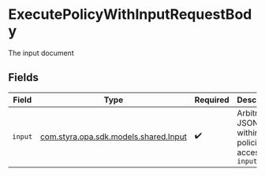 # ExecutePolicyWithInputRequestBody

The input document


## Fields

| Field                                                                 | Type                                                                  | Required                                                              | Description                                                           |
| --------------------------------------------------------------------- | --------------------------------------------------------------------- | --------------------------------------------------------------------- | --------------------------------------------------------------------- |
| `input`                                                               | [com.styra.opa.sdk.models.shared.Input](../../models/shared/Input.md) | :heavy_check_mark:                                                    | Arbitrary JSON used within your policies by accessing `input`         |